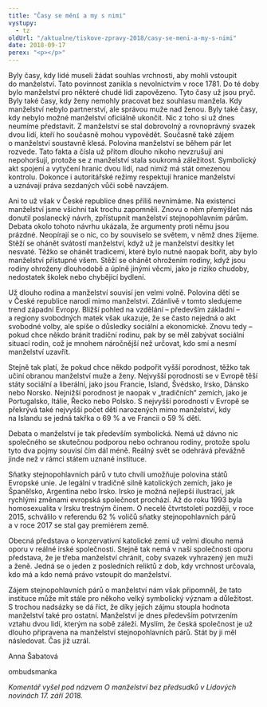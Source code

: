 ```yaml
---
title: "Časy se mění a my s nimi"
vystupy:
  - tz
oldUrl: "/aktualne/tiskove-zpravy-2018/casy-se-meni-a-my-s-nimi"
date: 2018-09-17
perex: "<p></p>"
---
```


<!-- imported from the old website -->

<p>Byly časy, kdy lidé museli žádat souhlas vrchnosti, aby mohli vstoupit do manželství. Tato povinnost zanikla s nevolnictvím v roce 1781. Do té doby bylo manželství pro některé chudé lidi zapovězeno. Tyto časy už jsou pryč. Byly také časy, kdy ženy nemohly pracovat bez souhlasu manžela. Kdy manželství nebylo partnerství, ale správou muže nad ženou. Byly také časy, kdy nebylo možné manželství oficiálně ukončit. Nic z toho si už dnes neumíme představit. Z manželství se stal dobrovolný a rovnoprávný svazek dvou lidí, kteří ho současně mohou vypovědět. Současně také zájem o manželství soustavně klesá. Polovina manželství se během pár let rozvede. Tato fakta a čísla už přitom dlouho nikoho nevzrušují ani nepohoršují, protože se z manželství stala soukromá záležitost. Symbolický akt spojení a vytyčení hranic dvou lidí, nad nimiž má stát omezenou kontrolu. Dokonce i autoritářské režimy respektují hranice manželství a uznávají práva sezdaných vůči sobě navzájem. </p> <p>Ani to už však v České republice dnes příliš nevnímáme. Na existenci manželství jsme všichni tak trochu zapomněli. Znovu o něm přemýšlet nás donutil poslanecký návrh, zpřístupnit manželství stejnopohlavním párům. Debata okolo tohoto návrhu ukázala, že argumenty proti němu jsou prázdné. Neopírají se o nic, co by souviselo se světem, v němž dnes žijeme. Stěží se ohánět svátostí manželství, když už je manželství desítky let nesvaté. Těžko se ohánět tradicemi, které bylo nutné naopak bořit, aby bylo manželství přístupné všem. Stěží se ohánět ohrožením rodiny, když jsou rodiny ohroženy dlouhodobě a úplně jinými věcmi, jako je riziko chudoby, nedostatek školek nebo chybějící bydlení. </p> <p>Už dlouho rodina a manželství souvisí jen velmi volně. Polovina dětí se v České republice narodí mimo manželství. Zdánlivě v tomto sledujeme trend západní Evropy. Bližší pohled na vzdělání – především základní – a regiony svobodných matek však ukazuje, že se často nejedná o akt svobodné volby, ale spíše o důsledky sociální a ekonomické. Znovu tedy – pokud chce někdo bránit tradiční rodinu, pak by se měl zabývat sociální situací rodin, což je mnohem náročnější než určovat, kdo smí a nesmí manželství uzavřít. </p> <p>Stejně tak platí, že pokud chce někdo podpořit vyšší porodnost, těžko tak učiní obranou manželství muže a ženy. Nejvyšší porodnosti se v Evropě těší státy sociální a liberální, jako jsou Francie, Island, Švédsko, Irsko, Dánsko nebo Norsko. Nejnižší porodnost je naopak v „tradičních“ zemích, jako je Portugalsko, Itálie, Řecko nebo Polsko. S nejvyšší porodností v Evropě se překrývá také nejvyšší počet dětí narozených mimo manželství, kdy na Islandu se jedná takřka o 69 % a ve Francii o 59 % dětí. </p> <p>Debata o manželství je tak především symbolická. Nemá už dávno nic společného se skutečnou podporou nebo ochranou rodiny, protože spolu tyto dva pojmy souvisí čím dál méně. Reálný svět se odehrává převážně jinde než v rámci státem uznané instituce.  </p> <p>Sňatky stejnopohlavních párů v tuto chvíli umožňuje polovina států Evropské unie. Je legální v tradičně silně katolických zemích, jako je Španělsko, Argentina nebo Irsko. Irsko je možná nejlepší ilustrací, jak rychlými změnami evropská společnost prochází. Až do roku 1993 byla homosexualita v Irsku trestným činem. O necelé čtvrtstoletí později, v roce 2015, schválilo v referendu 62 % voličů sňatky stejnopohlavních párů a v roce 2017 se stal gay premiérem země. </p> <p>Obecná představa o konzervativní katolické zemi už velmi dlouho nemá oporu v reálné irské společnosti. Stejně tak nemá v naší společnosti oporu představa, že je třeba manželství chránit, coby svazek vyhrazený jen muži a ženě. Jedná se o jeden z posledních reliktů z dob, kdy vrchnost určovala, kdo má a kdo nemá právo vstoupit do manželství. </p> <p>Zájem stejnopohlavních párů o manželství nám však připomněl, že tato instituce může mít stále pro někoho velký symbolický význam a důležitost. S trochou nadsázky se dá říct, že díky jejich zájmu stoupla hodnota manželství také pro ostatní. Manželství je dnes především potvrzením vztahu dvou lidí, kterým na sobě záleží. Myslím, že česká společnost je už dlouho připravena na manželství stejnopohlavních párů. Stát by ji měl následovat. Čas již uzrál. </p> <p>Anna Šabatová</p> <p>ombudsmanka</p><p><i>Komentář vyšel pod názvem O manželství bez předsudků v Lidových novinách 17. září 2018.</i></p><p></p>
